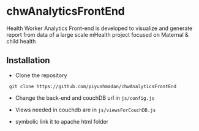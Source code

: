 # chwAnalyticsFrontEnd
 Health Worker Analytics Front-end is developed to visualize and  generate report from data of a large scale mHealth project focused on Maternal &amp; child health

Installation 
-------------

- Clone the repository 
```shell
 git clone https://github.com/piyushmadan/chwAnalyticsFrontEnd 
``` 

- Change the back-end and couchDB url in `js/config.js`

- Views needed in couchdb are in `js/viewsForCouchDB.js`

- symbolic link it to apache html folder 
